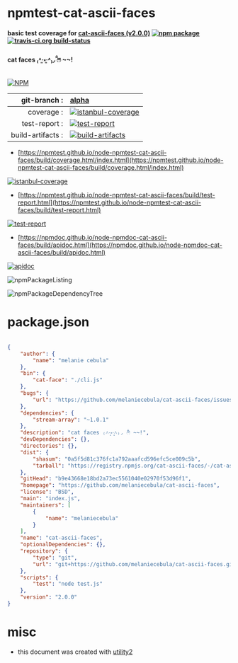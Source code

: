 # npmtest-cat-ascii-faces

#### basic test coverage for  [cat-ascii-faces (v2.0.0)](https://github.com/melaniecebula/cat-ascii-faces)  [![npm package](https://img.shields.io/npm/v/npmtest-cat-ascii-faces.svg?style=flat-square)](https://www.npmjs.org/package/npmtest-cat-ascii-faces) [![travis-ci.org build-status](https://api.travis-ci.org/npmtest/node-npmtest-cat-ascii-faces.svg)](https://travis-ci.org/npmtest/node-npmtest-cat-ascii-faces)

#### cat faces ₍˄·͈༝·͈˄₎◞ ̑̑ෆ⃛ ~~!

[![NPM](https://nodei.co/npm/cat-ascii-faces.png?downloads=true&downloadRank=true&stars=true)](https://www.npmjs.com/package/cat-ascii-faces)

| git-branch : | [alpha](https://github.com/npmtest/node-npmtest-cat-ascii-faces/tree/alpha)|
|--:|:--|
| coverage : | [![istanbul-coverage](https://npmtest.github.io/node-npmtest-cat-ascii-faces/build/coverage.badge.svg)](https://npmtest.github.io/node-npmtest-cat-ascii-faces/build/coverage.html/index.html)|
| test-report : | [![test-report](https://npmtest.github.io/node-npmtest-cat-ascii-faces/build/test-report.badge.svg)](https://npmtest.github.io/node-npmtest-cat-ascii-faces/build/test-report.html)|
| build-artifacts : | [![build-artifacts](https://npmtest.github.io/node-npmtest-cat-ascii-faces/glyphicons_144_folder_open.png)](https://github.com/npmtest/node-npmtest-cat-ascii-faces/tree/gh-pages/build)|

- [https://npmtest.github.io/node-npmtest-cat-ascii-faces/build/coverage.html/index.html](https://npmtest.github.io/node-npmtest-cat-ascii-faces/build/coverage.html/index.html)

[![istanbul-coverage](https://npmtest.github.io/node-npmtest-cat-ascii-faces/build/screenCapture.buildCi.browser.%252Ftmp%252Fbuild%252Fcoverage.lib.html.png)](https://npmtest.github.io/node-npmtest-cat-ascii-faces/build/coverage.html/index.html)

- [https://npmtest.github.io/node-npmtest-cat-ascii-faces/build/test-report.html](https://npmtest.github.io/node-npmtest-cat-ascii-faces/build/test-report.html)

[![test-report](https://npmtest.github.io/node-npmtest-cat-ascii-faces/build/screenCapture.buildCi.browser.%252Ftmp%252Fbuild%252Ftest-report.html.png)](https://npmtest.github.io/node-npmtest-cat-ascii-faces/build/test-report.html)

- [https://npmdoc.github.io/node-npmdoc-cat-ascii-faces/build/apidoc.html](https://npmdoc.github.io/node-npmdoc-cat-ascii-faces/build/apidoc.html)

[![apidoc](https://npmdoc.github.io/node-npmdoc-cat-ascii-faces/build/screenCapture.buildCi.browser.%252Ftmp%252Fbuild%252Fapidoc.html.png)](https://npmdoc.github.io/node-npmdoc-cat-ascii-faces/build/apidoc.html)

![npmPackageListing](https://npmtest.github.io/node-npmtest-cat-ascii-faces/build/screenCapture.npmPackageListing.svg)

![npmPackageDependencyTree](https://npmtest.github.io/node-npmtest-cat-ascii-faces/build/screenCapture.npmPackageDependencyTree.svg)



# package.json

```json

{
    "author": {
        "name": "melanie cebula"
    },
    "bin": {
        "cat-face": "./cli.js"
    },
    "bugs": {
        "url": "https://github.com/melaniecebula/cat-ascii-faces/issues"
    },
    "dependencies": {
        "stream-array": "~1.0.1"
    },
    "description": "cat faces ₍˄·͈༝·͈˄₎◞ ̑̑ෆ⃛ ~~!",
    "devDependencies": {},
    "directories": {},
    "dist": {
        "shasum": "0a5f5d81c376fc1a792aaafcd596efc5ce009c5b",
        "tarball": "https://registry.npmjs.org/cat-ascii-faces/-/cat-ascii-faces-2.0.0.tgz"
    },
    "gitHead": "b9e43668e18bd2a73ec5561040e02970f53d96f1",
    "homepage": "https://github.com/melaniecebula/cat-ascii-faces",
    "license": "BSD",
    "main": "index.js",
    "maintainers": [
        {
            "name": "melaniecebula"
        }
    ],
    "name": "cat-ascii-faces",
    "optionalDependencies": {},
    "repository": {
        "type": "git",
        "url": "git+https://github.com/melaniecebula/cat-ascii-faces.git"
    },
    "scripts": {
        "test": "node test.js"
    },
    "version": "2.0.0"
}
```



# misc
- this document was created with [utility2](https://github.com/kaizhu256/node-utility2)
